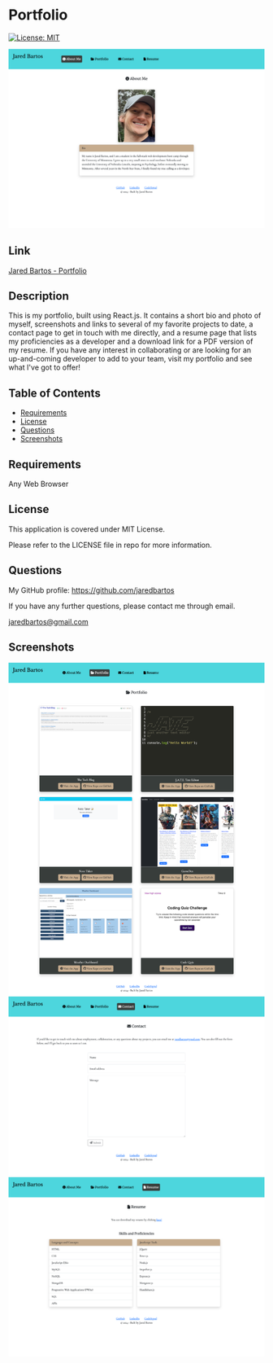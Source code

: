 # Portfolio
[![License: MIT](https://img.shields.io/badge/License-MIT-yellow.svg)](https://opensource.org/licenses/MIT)

![About Me Screenshot](./images/about_me_screenshot.png)

## Link

[Jared Bartos - Portfolio](https://jaredbartos-portfolio.onrender.com/)

## Description

This is my portfolio, built using React.js. It contains a short bio and photo of myself, screenshots and links to several of my favorite projects
to date, a contact page to get in touch with me directly, and a resume page that lists my proficiencies as a developer and a download link for a PDF version
of my resume. If you have any interest in collaborating or are looking for an up-and-coming developer to add to your team, visit my portfolio and see what I've got to offer!

## Table of Contents
- [Requirements](#requirements)
- [License](#license)
- [Questions](#questions)
- [Screenshots](#screenshots)

## Requirements

Any Web Browser

## License

This application is covered under MIT License.

Please refer to the LICENSE file in repo for more information.

## Questions

My GitHub profile: https://github.com/jaredbartos

If you have any further questions, please contact me through email.

jaredbartos@gmail.com

## Screenshots

![Porfolio Screenshot](./images/portfolio_screenshot.png)
![Contact Screenshot](./images/contact_screenshot.png)
![Resume Screenshot](./images/resume_screenshot.png)
